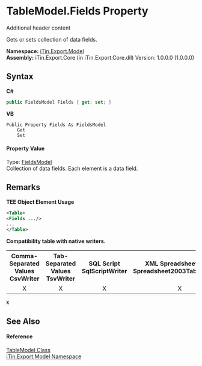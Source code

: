# TableModel.Fields Property 
Additional header content 

Gets or sets collection of data fields.

**Namespace:**&nbsp;<a href="N_iTin_Export_Model">iTin.Export.Model</a><br />**Assembly:**&nbsp;iTin.Export.Core (in iTin.Export.Core.dll) Version: 1.0.0.0 (1.0.0.0)

## Syntax

**C#**<br />
``` C#
public FieldsModel Fields { get; set; }
```

**VB**<br />
``` VB
Public Property Fields As FieldsModel
	Get
	Set
```


#### Property Value
Type: <a href="T_iTin_Export_Model_FieldsModel">FieldsModel</a><br />Collection of data fields. Each element is a data field.

## Remarks

**TEE Object Element Usage**<br />
``` XML
<Table>
<Fields .../>
...
</Table>
```


<strong>Compatibility table with native writers.</strong><table><tr><th>Comma-Separated Values<br />CsvWriter</th><th>Tab-Separated Values<br />TsvWriter</th><th>SQL Script<br />SqlScriptWriter</th><th>XML Spreadsheet 2003<br />Spreadsheet2003TabularWriter</th></tr><tr><td align="center">X</td><td align="center">X</td><td align="center">X</td><td align="center">X</td></tr></table><strong>`X`</strong>


## See Also


#### Reference
<a href="T_iTin_Export_Model_TableModel">TableModel Class</a><br /><a href="N_iTin_Export_Model">iTin.Export.Model Namespace</a><br />